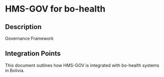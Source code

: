 # HMS-GOV for bo-health

## Description

Governance Framework

## Integration Points

This document outlines how HMS-GOV is integrated with bo-health systems in Bolivia.
